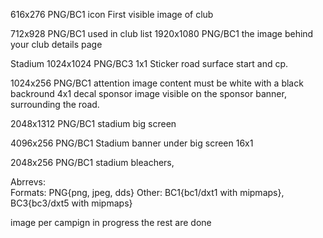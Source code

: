 
616x276 PNG/BC1
icon First visible image of club

712x928 PNG/BC1
used in club list
1920x1080 PNG/BC1
the image behind your club details page

Stadium
1024x1024 PNG/BC3
1x1 Sticker road surface start and cp. 

1024x256 PNG/BC1
attention image content must be white with a black backround
4x1 decal sponsor image visible on the sponsor banner, surrounding the road.

2048x1312 PNG/BC1
stadium big screen

4096x256 PNG/BC1
Stadium banner under big screen 16x1

2048x256 PNG/BC1
stadium bleachers,

Abrrevs:  
Formats: PNG{png, jpeg, dds}
Other: BC1{bc1/dxt1 with mipmaps}, BC3{bc3/dxt5 with mipmaps}


image per campign in progress
the rest are done
